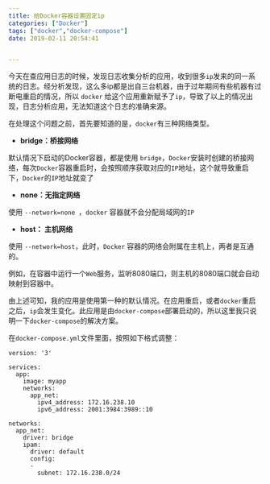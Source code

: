 ```yaml
---
title: 给Docker容器设置固定ip
categories: ["Docker"]
tags: ["docker","docker-compose"]
date: 2019-02-11 20:54:41


---
```


今天在查应用日志的时候，发现日志收集分析的应用，收到很多`ip`发来的同一系统的日志。经分析发现，这么多ip都是出自三台机器，由于过年期间有些机器有过断电重启的情况，所以 `docker` 给这个应用重新赋予了`ip`，导致了以上的情况出现，日志分析应用，无法知道这个日志的准确来源。

<!--more-->

在处理这个问题之前，首先要知道的是，`docker`有三种网络类型。

* **bridge：桥接网络**

默认情况下启动的Docker容器，都是使用 `bridge`，`Docker`安装时创建的桥接网络，每次`Docker`容器重启时，会按照顺序获取对应的`IP`地址，这个就导致重启下，`Docker`的`IP`地址就变了

* **none：无指定网络**

使用 `--network=none `，`docker` 容器就不会分配局域网的`IP`

* **host： 主机网络**

使用 `--network=host`，此时，`Docker` 容器的网络会附属在主机上，两者是互通的。

例如，在容器中运行一个`Web`服务，监听8080端口，则主机的8080端口就会自动映射到容器中。



由上述可知，我的应用是使用第一种的默认情况。在应用重启，或者`docker`重启之后，`ip`会发生变化。此应用是由`docker-compose`部署启动的，所以这里我只说明一下`docker-compose`的解决方案。

在`docker-compose.yml`文件里面，按照如下格式调整：

```
version: '3'

services:
  app:
    image: myapp
    networks:
      app_net:
        ipv4_address: 172.16.238.10
        ipv6_address: 2001:3984:3989::10

networks:
  app_net:
    driver: bridge
    ipam:
      driver: default
      config:
      -
        subnet: 172.16.238.0/24
```

